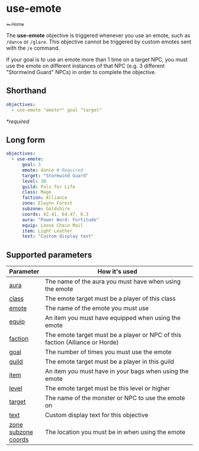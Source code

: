 # use-emote

<a href="../index.md"><sub>← Home</sub></a>

The **use-emote** objective is triggered whenever you use an emote, such as `/dance` or `/glare`. This objective cannot be triggered by custom emotes sent with the `/e` command.

If your goal is to use an emote more than 1 time on a target NPC, you must use the emote on different instances of that NPC (e.g. 3 different "Stormwind Guard" NPCs) in order to complete the objective.

## Shorthand

```yaml
objectives:
  - use-emote "emote*" goal "target"
```

_*required_

## Long form

```yaml
objectives:
  - use-emote:
      goal: 3
      emote: dance # Required
      target: "Stormwind Guard"
      level: 30
      guild: Pals for Life
      class: Mage
      faction: Alliance
      zone: Elwynn Forest
      subzone: Goldshire
      coords: 42.41, 64.47, 0.3
      aura: "Power Word: Fortitude"
      equip: Loose Chain Mail
      item: Light Leather
      text: "Custom display text"
```

## Supported parameters

| Parameter | How it's used |
|---|---|
| [aura](../parameters/aura.md) | The name of the aura you must have when using the emote |
| [class](../parameters/class.md) | The emote target must be a player of this class |
| [emote](../parameters/emote.md) | The name of the emote you must use |
| [equip](../parameters/equip.md) | An item you must have equipped when using the emote |
| [faction](../parameters/faction.md) | The emote target must be a player or NPC of this faction (Alliance or Horde) |
| [goal](../parameters/goal.md) | The number of times you must use the emote |
| [guild](../parameters/guild.md) | The emote target must be a player in this guild |
| [item](../parameters/item.md) | An item you must have in your bags when using the emote |
| [level](../parameters/level.md) | The emote target must be this level or higher |
| [target](../parameters/target.md) | The name of the monster or NPC to use the emote on |
| [text](../parameters/text.md) | Custom display text for this objective |
| [zone](../parameters/zone.md)<br/>[subzone](../parameters/zone.md)<br/>[coords](../parameters/coords.md) | The location you must be in when using the emote |
